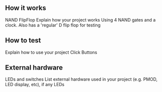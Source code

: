 <!---

This file is used to generate your project datasheet. Please fill in the information below and delete any unused
sections.

You can also include images in this folder and reference them in the markdown. Each image must be less than
512 kb in size, and the combined size of all images must be less than 1 MB.
-->

## How it works
NAND FlipFlop
Explain how your project works
Using 4 NAND gates and a clock. Also has a 'regular' D flip flop for testing
## How to test

Explain how to use your project
Click Buttons
## External hardware
LEDs and switches
List external hardware used in your project (e.g. PMOD, LED display, etc), if any
LEDs

